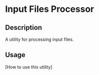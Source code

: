 # Input Files Processor 
 
## Description 
A utility for processing input files. 
 
## Usage 
[How to use this utility] 
